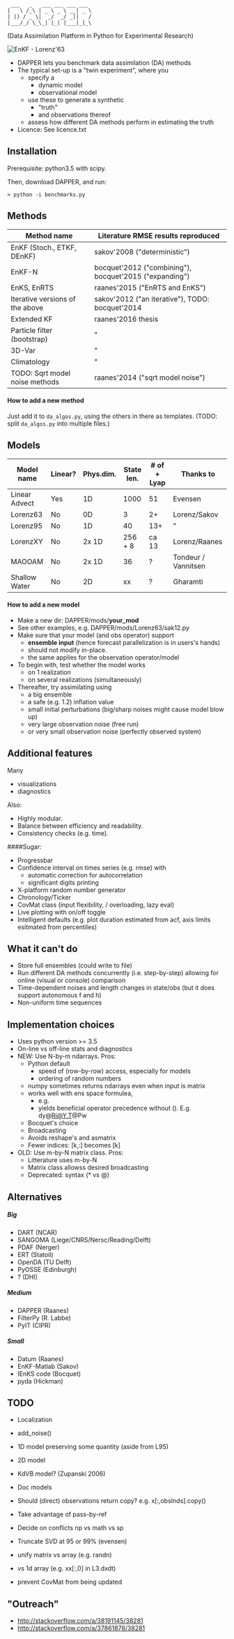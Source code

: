 
     ___   _   ___ ___ ___ ___ 
    |   \ /_\ | _ \ _ \ __| _ \
    | |) / _ \|  _/  _/ _||   /
    |___/_/ \_\_| |_| |___|_|_\

(Data Assimilation Platform in Python for Experimental Research)

![EnKF - Lorenz'63](./data/figs/anims/Lor63_ens_anim_2.gif)

* DAPPER lets you benchmark data assimilation (DA) methods
* The typical set-up is a "twin experiment", where you
  * specify a
      * dynamic model 
      * observational model 
  * use these to generate a synthetic
      * "truth"
      * and observations thereof
  * assess how different DA methods
      perform in estimating the truth
* Licence: See licence.txt

<!---
* Developed at the Nansen centre. Contributors:
  * Patrick N. Raanes
  * Maxime Tondeur
-->

Installation
------------------------------------------------
Prerequisite: python3.5 with scipy.

Then, download DAPPER, and run:

    > python -i benchmarks.py

Methods
------------

Method name                     | Literature RMSE results reproduced
------------------------------- | ---------------------------------------
EnKF (Stoch., ETKF, DEnKF)      | sakov'2008 ("deterministic")
EnKF-N                          | bocquet'2012 ("combining"), bocquet'2015 ("expanding")
EnKS, EnRTS                     | raanes'2015 ("EnRTS and EnKS")
Iterative versions of the above | sakov'2012 ("an iterative"), TODO: bocquet'2014
Extended KF                     | raanes'2016 thesis
Particle filter (bootstrap)     | "
3D-Var                          | "
Climatology                     | "
TODO: Sqrt model noise methods  | raanes'2014 ("sqrt model noise")

#### How to add a new method
Just add it to `da_algos.py`, using the others in there as templates.
(TODO: split `da_algos.py` into multiple files.)

Models
------------

Model name    | Linear? | Phys.dim. | State len. | # of + Lyap    | Thanks to
-----------   | ------- | --------- | ---------- | -------------- | ----------
Linear Advect | Yes     | 1D        |  1000      |  51            | Evensen
Lorenz63      | No      | 0D        |  3         |  2+            | Lorenz/Sakov
Lorenz95      | No      | 1D        |  40        |  13+           | "
LorenzXY      | No      | 2x 1D     |  256 + 8   |  ca 13         | Lorenz/Raanes
MAOOAM        | No      | 2x 1D     |  36        |  ?             | Tondeur / Vannitsen
Shallow Water | No      | 2D        |  xx        |  ?             | Gharamti


#### How to add a new model
* Make a new dir: DAPPER/mods/**your_mod**
* See other examples, e.g. DAPPER/mods/Lorenz63/sak12.py
* Make sure that your model (and obs operator) support
    * **ensemble input**
      (hence forecast parallelization is in users's hands)
    * should not modify in-place.
    * the same applies for the observation operator/model
* To begin with, test whether the model works
    * on 1 realization
    * on several realizations (simultaneously)
* Thereafter, try assimilating using
    * a big ensemble
    * a safe (e.g. 1.2) inflation value
    * small initial perturbations
      (big/sharp noises might cause model blow up)
    * very large observation noise (free run)
    * or very small observation noise (perfectly observed system)

<!---
* Nice read: "Perfect Model Experiment Overview" section of
    http://www.image.ucar.edu/DAReS/DART/DART_Starting.php

-->


Additional features
------------------------------------------------
Many
* visualizations 
* diagnostics


Also:
* Highly modular.
* Balance between efficiency and readability.
* Consistency checks (e.g. time).

<!---
E.g. Lorenz-96 uses native vectorization (i.e. fast numpy),
  but no parallelization.
-->

<!---
For -N stuff, compared to Boc's code, DAPPER
* uses more matrix decompositions (efficiency),
* allows for non-diag R.
-->

####Sugar:
* Progressbar
* Confidence interval on times series (e.g. rmse) with
	* automatic correction for autocorrelation 
	* significant digits printing
* X-platform random number generator
* Chronology/Ticker
* CovMat class (input flexibility, / overloading, lazy eval)
* Live plotting with on/off toggle
* Intelligent defaults (e.g. plot duration estimated from acf,
    axis limits esitmated from percentiles)


What it can't do
------------------------------------------------
* Store full ensembles (could write to file)
* Run different DA methods concurrently (i.e. step-by-step)
     allowing for online (visual or console) comparison
* Time-dependent noises and length changes in state/obs
     (but it does support autonomous f and h)
* Non-uniform time sequences


Implementation choices
------------------------------------------------
* Uses python version >= 3.5
* On-line vs off-line stats and diagnostics
* NEW: Use N-by-m ndarrays. Pros:
    * Python default
        * speed of (row-by-row) access, especially for models
        * ordering of random numbers
    * numpy sometimes returns ndarrays even when input is matrix
    * works well with ens space formulea,
        * e.g. 
        * yields beneficial operator precedence without (). E.g. dy@Ri@Y.T@Pw
    * Bocquet's choice
    * Broadcasting
    * Avoids reshape's and asmatrix
    * Fewer indices: [k,:] becomes [k]
* OLD: Use m-by-N matrix class. Pros:
    * Litterature uses m-by-N
    * Matrix class allowss desired broadcasting
    * Deprecated: syntax (* vs @)


Alternatives
------------------------------------------------
##### Big
* DART        (NCAR)
* SANGOMA     (Liege/CNRS/Nersc/Reading/Delft)
* PDAF        (Nerger)
* ERT         (Statoil)
* OpenDA      (TU Delft)
* PyOSSE      (Edinburgh)
* ?           (DHI)

##### Medium
* DAPPER      (Raanes)
* FilterPy    (R. Labbe)
* PyIT        (CIPR)
    
##### Small
* Datum       (Raanes)
* EnKF-Matlab (Sakov)
* IEnKS code  (Bocquet)
* pyda        (Hickman)


TODO
------------------------------------------------
* Localization
* add_noise()
* 1D model preserving some quantity (aside from L95)
* 2D model
* KdVB model? (Zupanski 2006)
* Doc models

* Should (direct) observations return copy? e.g. x[:,obsInds].copy()
* Take advantage of pass-by-ref
* Decide on conflicts np vs math vs sp

* Truncate SVD at 95 or 99% (evensen)
* unify matrix vs array (e.g. randn)
* vs 1d array (e.g. xx[:,0] in L3.dxdt)
* prevent CovMat from being updated


"Outreach"
---------------
* http://stackoverflow.com/a/38191145/38281
* http://stackoverflow.com/a/37861878/38281
